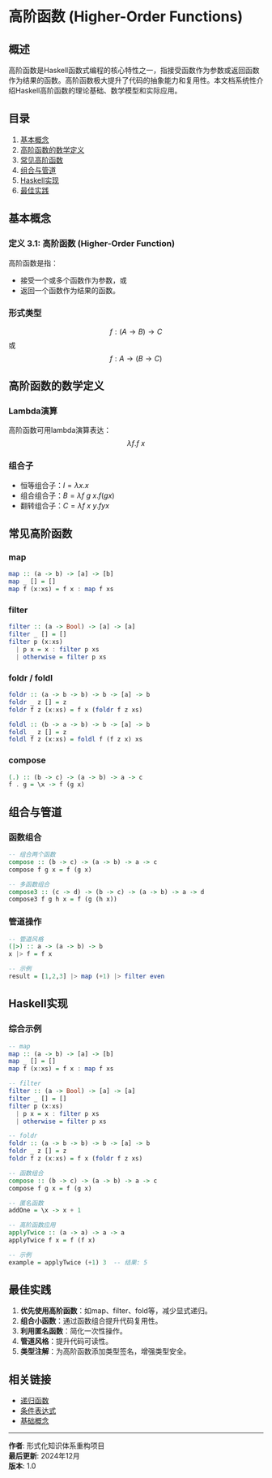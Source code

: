 # 高阶函数 (Higher-Order Functions)

## 概述

高阶函数是Haskell函数式编程的核心特性之一，指接受函数作为参数或返回函数作为结果的函数。高阶函数极大提升了代码的抽象能力和复用性。本文档系统性介绍Haskell高阶函数的理论基础、数学模型和实际应用。

## 目录

1. [基本概念](#基本概念)
2. [高阶函数的数学定义](#高阶函数的数学定义)
3. [常见高阶函数](#常见高阶函数)
4. [组合与管道](#组合与管道)
5. [Haskell实现](#haskell实现)
6. [最佳实践](#最佳实践)

## 基本概念

### 定义 3.1: 高阶函数 (Higher-Order Function)

高阶函数是指：

- 接受一个或多个函数作为参数，或
- 返回一个函数作为结果的函数。

### 形式类型

$$
f : (A \rightarrow B) \rightarrow C
$$
或
$$
f : A \rightarrow (B \rightarrow C)
$$

## 高阶函数的数学定义

### Lambda演算

高阶函数可用lambda演算表达：
$$
\lambda f. f\ x
$$

### 组合子

- 恒等组合子：$I = \lambda x. x$
- 组合组合子：$B = \lambda f\ g\ x. f (g x)$
- 翻转组合子：$C = \lambda f\ x\ y. f y x$

## 常见高阶函数

### map

```haskell
map :: (a -> b) -> [a] -> [b]
map _ [] = []
map f (x:xs) = f x : map f xs
```

### filter

```haskell
filter :: (a -> Bool) -> [a] -> [a]
filter _ [] = []
filter p (x:xs)
  | p x = x : filter p xs
  | otherwise = filter p xs
```

### foldr / foldl

```haskell
foldr :: (a -> b -> b) -> b -> [a] -> b
foldr _ z [] = z
foldr f z (x:xs) = f x (foldr f z xs)

foldl :: (b -> a -> b) -> b -> [a] -> b
foldl _ z [] = z
foldl f z (x:xs) = foldl f (f z x) xs
```

### compose

```haskell
(.) :: (b -> c) -> (a -> b) -> a -> c
f . g = \x -> f (g x)
```

## 组合与管道

### 函数组合

```haskell
-- 组合两个函数
compose :: (b -> c) -> (a -> b) -> a -> c
compose f g x = f (g x)

-- 多函数组合
compose3 :: (c -> d) -> (b -> c) -> (a -> b) -> a -> d
compose3 f g h x = f (g (h x))
```

### 管道操作

```haskell
-- 管道风格
(|>) :: a -> (a -> b) -> b
x |> f = f x

-- 示例
result = [1,2,3] |> map (+1) |> filter even
```

## Haskell实现

### 综合示例

```haskell
-- map
map :: (a -> b) -> [a] -> [b]
map _ [] = []
map f (x:xs) = f x : map f xs

-- filter
filter :: (a -> Bool) -> [a] -> [a]
filter _ [] = []
filter p (x:xs)
  | p x = x : filter p xs
  | otherwise = filter p xs

-- foldr
foldr :: (a -> b -> b) -> b -> [a] -> b
foldr _ z [] = z
foldr f z (x:xs) = f x (foldr f z xs)

-- 函数组合
compose :: (b -> c) -> (a -> b) -> a -> c
compose f g x = f (g x)

-- 匿名函数
addOne = \x -> x + 1

-- 高阶函数应用
applyTwice :: (a -> a) -> a -> a
applyTwice f x = f (f x)

-- 示例
example = applyTwice (+1) 3  -- 结果: 5
```

## 最佳实践

1. **优先使用高阶函数**：如map、filter、fold等，减少显式递归。
2. **组合小函数**：通过函数组合提升代码复用性。
3. **利用匿名函数**：简化一次性操作。
4. **管道风格**：提升代码可读性。
5. **类型注解**：为高阶函数添加类型签名，增强类型安全。

## 相关链接

- [递归函数](./02-Recursive-Functions.md)
- [条件表达式](./01-Conditional-Expressions.md)
- [基础概念](../01-Basic-Concepts/README.md)

---

**作者**: 形式化知识体系重构项目  
**最后更新**: 2024年12月  
**版本**: 1.0
